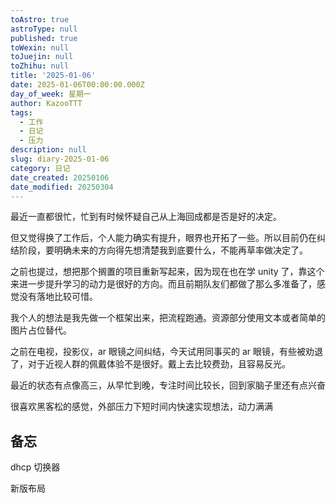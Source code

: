 ```yaml
---
toAstro: true
astroType: null
published: true
toWexin: null
toJuejin: null
toZhihu: null
title: '2025-01-06'
date: 2025-01-06T00:00:00.000Z
day_of_week: 星期一
author: KazooTTT
tags:
  - 工作
  - 日记
  - 压力
description: null
slug: diary-2025-01-06
category: 日记
date_created: 20250106
date_modified: 20250304
---
```


最近一直都很忙，忙到有时候怀疑自己从上海回成都是否是好的决定。

但又觉得换了工作后，个人能力确实有提升，眼界也开拓了一些。所以目前仍在纠结阶段，要明确未来的方向得先想清楚我到底要什么，不能再草率做决定了。

之前也提过，想把那个搁置的项目重新写起来，因为现在也在学 unity 了，靠这个来进一步提升学习的动力是很好的方向。而且前期队友们都做了那么多准备了，感觉没有落地比较可惜。

我个人的想法是我先做一个框架出来，把流程跑通。资源部分使用文本或者简单的图片占位替代。

之前在电视，投影仪，ar 眼镜之间纠结，今天试用同事买的 ar 眼镜，有些被劝退了，对于近视人群的佩戴体验不是很好。戴上去比较费劲，且容易反光。

最近的状态有点像高三，从早忙到晚，专注时间比较长，回到家脑子里还有点兴奋

很喜欢黑客松的感觉，外部压力下短时间内快速实现想法，动力满满

## 备忘

dhcp 切换器

新版布局
